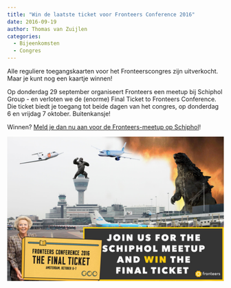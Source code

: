 ```yaml
---
title: "Win de laatste ticket voor Fronteers Conference 2016"
date: 2016-09-19
author: Thomas van Zuijlen
categories: 
  - Bijeenkomsten
  - Congres
---
```

Alle reguliere toegangskaarten voor het Fronteerscongres zijn uitverkocht. Maar je kunt nog een kaartje winnen!

Op donderdag 29 september organiseert Fronteers een meetup bij Schiphol Group - en verloten we de (enorme) Final Ticket to Fronteers Conference. Die ticket biedt je toegang tot beide dagen van het congres, op donderdag 6 en vrijdag 7 oktober. Buitenkansje!

Winnen? [Meld je dan nu aan voor de Fronteers-meetup op Schiphol](https://fronteers.nl/bijeenkomsten/2016/schiphol)!

![Promotie-illustratie voor Schiphol-meetup van Fronteers](/_img/congres/2016/schiphol-meetup-final-ticket-promo.jpg)
